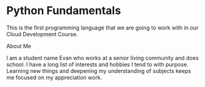# Python Fundamentals
  This is the first programming language that we are going to work with in our Cloud Development Course.
  
About Me

  I am a student name Evan who works at a senior living community and does school. I have a long list of interests and hobbies I tend to with     purpose.
  Learning new things and deepening my understanding of subjects keeps me focused on my appreciation work.
